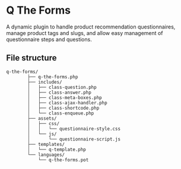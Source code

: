 # Q The Forms
A dynamic plugin to handle product recommendation questionnaires, manage product tags and slugs, and allow easy management of questionnaire steps and questions.

## File structure
```
q-the-forms/
        ├── q-the-forms.php
        ├── includes/
        │   ├── class-question.php
        │   ├── class-answer.php
        │   ├── class-meta-boxes.php
        │   ├── class-ajax-handler.php
        │   ├── class-shortcode.php
        │   └── class-enqueue.php
        ├── assets/
        │   ├── css/
        │   │   └── questionnaire-style.css
        │   └── js/
        │       └── questionnaire-script.js
        ├── templates/
        │   └── q-template.php
        └── languages/
            └── q-the-forms.pot
```